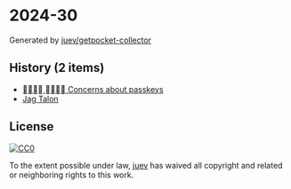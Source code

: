 # 2024-30

Generated by [juev/getpocket-collector](https://github.com/juev/getpocket-collector)

## History (2 items)

- [􀀂􀀟􀀍􀀆 􀀂􀀛􀀌􀀋 Concerns about passkeys](https://me.micahrl.com/blog/concerns-about-passkeys/)
- [Jag Talon](https://usesthis.com/interviews/jag.talon/)

## License

[![CC0](https://mirrors.creativecommons.org/presskit/buttons/88x31/svg/cc-zero.svg)](https://creativecommons.org/publicdomain/zero/1.0/)

To the extent possible under law, [juev](https://github.com/juev) has waived all copyright and related or neighboring rights to this work.
